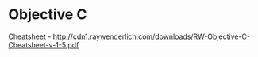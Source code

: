Objective C
===========


Cheatsheet - http://cdn1.raywenderlich.com/downloads/RW-Objective-C-Cheatsheet-v-1-5.pdf
